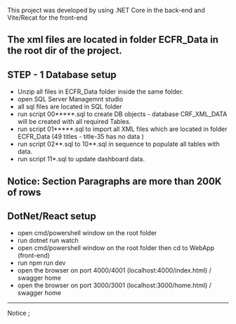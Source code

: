 This project was developed by using .NET Core in the back-end and Vite/Recat for the front-end

The xml files are located in folder ECFR_Data in the root dir of the project.
------------------------------
STEP - 1 Database setup
------------------------------
- Unzip all files in ECFR_Data folder inside the same folder.
- open SQL Server Managemnt studio
- all sql files are located in SQL folder 
- run script 00*****.sql  to create DB objects - database CRF_XML_DATA will be created with all required Tables.
- run script 01*****.sql to import all XML files which are located in folder ECFR_Data (49 titles -  title-35 has no data )
- run script 02**.sql to 10**.sql in sequence to populate all tables with data.
- run script 11*.sql to update dashboard data.

Notice: Section Paragraphs are more than 200K of rows
-------------------------------
DotNet/React setup
-------------------------------
- open cmd/powershell window on the root folder
- run  dotnet run watch
- open cmd/powershell window on the root folder then cd to WebApp (front-end)
- run  npm run dev
- open the browser on port 4000/4001 (localhost:4000/index.html) / swagger home
- open the browser on port 3000/3001 (localhost:3000/home.html) / swagger home
-------------------------------
Notice ;
